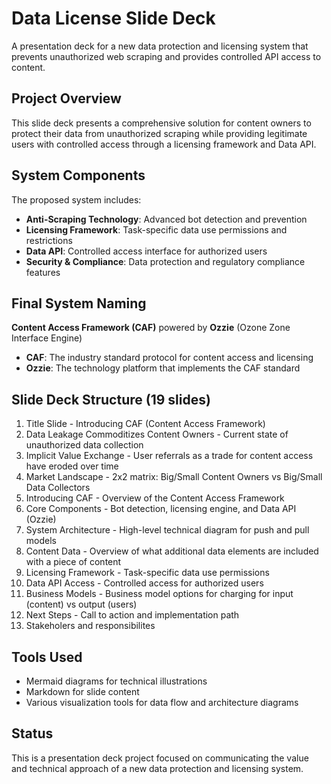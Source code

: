# Data License Slide Deck

A presentation deck for a new data protection and licensing system that prevents unauthorized web scraping and provides controlled API access to content.

## Project Overview

This slide deck presents a comprehensive solution for content owners to protect their data from unauthorized scraping while providing legitimate users with controlled access through a licensing framework and Data API.

## System Components

The proposed system includes:

- **Anti-Scraping Technology**: Advanced bot detection and prevention
- **Licensing Framework**: Task-specific data use permissions and restrictions
- **Data API**: Controlled access interface for authorized users
- **Security & Compliance**: Data protection and regulatory compliance features

## Final System Naming

**Content Access Framework (CAF)** powered by **Ozzie** (Ozone Zone Interface Engine)

- **CAF**: The industry standard protocol for content access and licensing
- **Ozzie**: The technology platform that implements the CAF standard

## Slide Deck Structure (19 slides)

1. Title Slide - Introducing CAF (Content Access Framework)
2. Data Leakage Commoditizes Content Owners - Current state of unauthorized data collection
3. Implicit Value Exchange - User referrals as a trade for content access have eroded over time
4. Market Landscape - 2x2 matrix: Big/Small Content Owners vs Big/Small Data Collectors
5. Introducing CAF - Overview of the Content Access Framework
6. Core Components - Bot detection, licensing engine, and Data API (Ozzie)
7. System Architecture - High-level technical diagram for push and pull models
8. Content Data - Overview of what additional data elements are included with a piece of content
9. Licensing Framework - Task-specific data use permissions
10. Data API Access - Controlled access for authorized users
11. Business Models - Business model options for charging for input (content) vs output (users)
12. Next Steps - Call to action and implementation path
13. Stakeholers and responsibilites

## Tools Used

- Mermaid diagrams for technical illustrations
- Markdown for slide content
- Various visualization tools for data flow and architecture diagrams

## Status

This is a presentation deck project focused on communicating the value and technical approach of a new data protection and licensing system.
